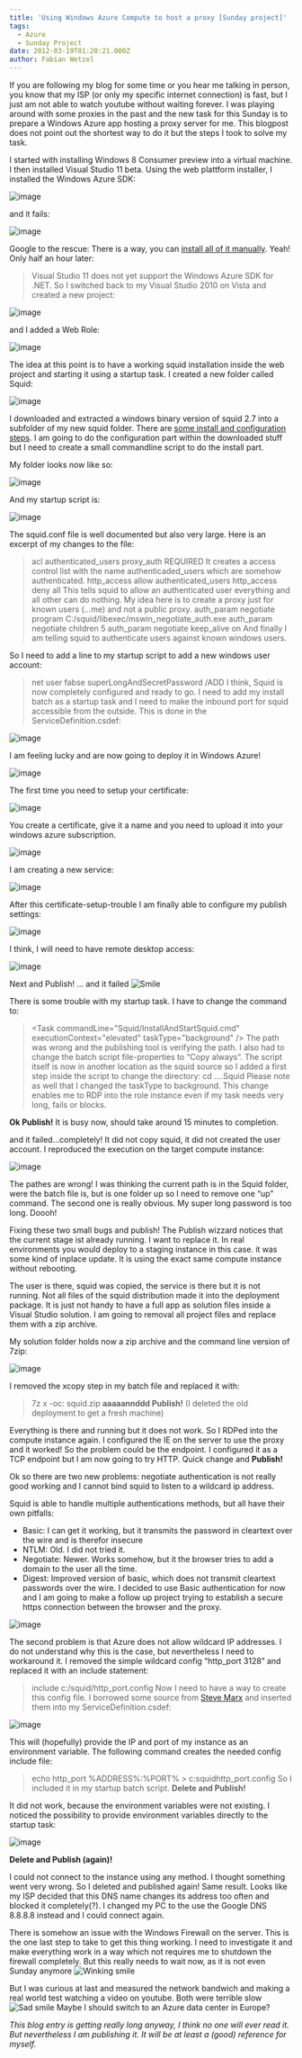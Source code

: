 ```yaml
---
title: 'Using Windows Azure Compute to host a proxy [Sunday project]'
tags:
  - Azure
  - Sunday Project
date: 2012-03-19T01:20:21.000Z
author: Fabian Wetzel
---
```


If you are following my blog for some time or you hear me talking in person, you know that my ISP (or only my specific internet connection) is fast, but I just am not able to watch youtube without waiting forever. I was playing around with some proxies in the past and the new task for this Sunday is to prepare a Windows Azure app hosting a proxy server for me. This blogpost does not point out the shortest way to do it but the steps I took to solve my task.

I started with installing Windows 8 Consumer preview into a virtual machine. I then installed Visual Studio 11 beta. Using the web plattform installer, I installed the Windows Azure SDK:

![image](https://az275061.vo.msecnd.net/blogmedia/2012/03/image62.png "image")

and it fails:

![image](https://az275061.vo.msecnd.net/blogmedia/2012/03/image63.png "image")

Google to the rescue: <!--more-->There is a way, you can [install all of it manually](http://www.windowsazure.com/en-us/develop/net/other-resources/windows-azure-on-windows-8/). Yeah! Only half an hour later:
> Visual Studio 11 does not yet support the Windows Azure SDK for .NET.
So I switched back to my Visual Studio 2010 on Vista and created a new project:

![image](https://az275061.vo.msecnd.net/blogmedia/2012/03/image64.png "image")

and I added a Web Role:

![image](https://az275061.vo.msecnd.net/blogmedia/2012/03/image65.png "image")

The idea at this point is to have a working squid installation inside the web project and starting it using a startup task. I created a new folder called Squid:

![image](https://az275061.vo.msecnd.net/blogmedia/2012/03/image66.png "image")

I downloaded and extracted a windows binary version of squid 2.7 into a subfolder of my new squid folder. There are [some install and configuration steps](http://squid.acmeconsulting.it/Squid27.html). I am going to do the configuration part within the downloaded stuff but I need to create a small commandline script to do the install part.

My folder looks now like so:

![image](https://az275061.vo.msecnd.net/blogmedia/2012/03/image67.png "image")

And my startup script is:

![image](https://az275061.vo.msecnd.net/blogmedia/2012/03/image68.png "image")

The squid.conf file is well documented but also very large. Here is an excerpt of my changes to the file:
> acl authenticated_users proxy_auth REQUIRED
It creates a access control list with the name authenticaded_users which are somehow authenticated.
> http_access allow authenticated_users
> http_access deny all
This tells squid to allow an authenticated user everything and all other can do nothing. My idea here is to create a proxy just for known users (…me) and not a public proxy.
> auth_param negotiate program C:/squid/libexec/mswin_negotiate_auth.exe
> auth_param negotiate children 5
> auth_param negotiate keep_alive on
And finally I am telling squid to authenticate users against known windows users.

So I need to add a line to my startup script to add a new windows user account:
> net user fabse superLongAndSecretPassword /ADD
I think, Squid is now completely configured and ready to go. I need to add my install batch as a startup task and I need to make the inbound port for squid accessible from the outside. This is done in the ServiceDefinition.csdef:

![image](https://az275061.vo.msecnd.net/blogmedia/2012/03/image69.png "image")

I am feeling lucky and are now going to deploy it in Windows Azure!

![image](https://az275061.vo.msecnd.net/blogmedia/2012/03/image70.png "image")

The first time you need to setup your certificate:

![image](https://az275061.vo.msecnd.net/blogmedia/2012/03/image71.png "image")

You create a certificate, give it a name and you need to upload it into your windows azure subscription.

![image](https://az275061.vo.msecnd.net/blogmedia/2012/03/image72.png "image")

I am creating a new service:

![image](https://az275061.vo.msecnd.net/blogmedia/2012/03/image73.png "image")

After this certificate-setup-trouble I am finally able to configure my publish settings:

![image](https://az275061.vo.msecnd.net/blogmedia/2012/03/image74.png "image")

I think, I will need to have remote desktop access:

![image](https://az275061.vo.msecnd.net/blogmedia/2012/03/image75.png "image")

Next and Publish! … and it failed ![Smile](https://az275061.vo.msecnd.net/blogmedia/2012/03/wlEmoticon-smile2.png)

There is some trouble with my startup task. I have to change the command to:
> &lt;Task commandLine="Squid/InstallAndStartSquid.cmd" executionContext="elevated" taskType="background" /&gt;
The path was wrong and the publishing tool is verifying the path. I also had to change the batch script file-properties to “Copy always”. The script itself is now in another location as the squid source so I added a first step inside the script to change the directory:
> cd ....Squid
Please note as well that I changed the taskType to background. This change enables me to RDP into the role instance even if my task needs very long, fails or blocks.

**Ok Publish!** It is busy now, should take around 15 minutes to completion.

and it failed…completely! It did not copy squid, it did not created the user account. I reproduced the execution on the target compute instance:

![image](https://az275061.vo.msecnd.net/blogmedia/2012/03/image76.png "image")

The pathes are wrong! I was thinking the current path is in the Squid folder, were the batch file is, but is one folder up so I need to remove one “up” command. The second one is really obvious. My super long password is too long. Doooh!

Fixing these two small bugs and publish! The Publish wizzard notices that the current stage ist already running. I want to replace it. In real environments you would deploy to a staging instance in this case. it was some kind of inplace update. It is using the exact same compute instance without rebooting.

The user is there, squid was copied, the service is there but it is not running. Not all files of the squid distribution made it into the deployment package. It is just not handy to have a full app as solution files inside a Visual Studio solution. I am going to removal all project files and replace them with a zip archive.

My solution folder holds now a zip archive and the command line version of 7zip:

![image](https://az275061.vo.msecnd.net/blogmedia/2012/03/image77.png "image")

I removed the xcopy step in my batch file and replaced it with:
> 7z x -oc: squid.zip
**aaaaannddd Publish!** (I deleted the old deployment to get a fresh machine)

Everything is there and running but it does not work. So I RDPed into the compute instance again. I configured the IE on the server to use the proxy and it worked! So the problem could be the endpoint. I configured it as a TCP endpoint but I am now going to try HTTP. Quick change and **Publish!**

Ok so there are two new problems: negotiate authentication is not really good working and I cannot bind squid to listen to a wildcard ip address.

Squid is able to handle multiple authentications methods, but all have their own pitfalls:

*   Basic: I can get it working, but it transmits the password in cleartext over the wire and is therefor insecure
*   NTLM: Old. I did not tried it.
*   Negotiate: Newer. Works somehow, but it the browser tries to add a domain to the user all the time.
*   Digest: Improved version of basic, which does not transmit cleartext passwords over the wire.
I decided to use Basic authentication for now and I am going to make a follow up project trying to establish a secure https connection between the browser and the proxy.

![image](https://az275061.vo.msecnd.net/blogmedia/2012/03/image78.png "image")

The second problem is that Azure does not allow wildcard IP addresses. I do not understand why this is the case, but nevertheless I need to workaround it. I removed the simple wildcard config “http_port 3128” and replaced it with an include statement:
> include c:/squid/http_port.config
Now I need to have a way to create this config file. I borrowed some source from [Steve Marx](http://blog.smarx.com/posts/tutorial-running-the-mongoose-web-server-in-windows-azure) and inserted them into my ServiceDefinition.csdef:

![image](https://az275061.vo.msecnd.net/blogmedia/2012/03/image79.png "image")

This will (hopefully) provide the IP and port of my instance as an environment variable. The following command creates the needed config include file:
> echo http_port %ADDRESS%:%PORT% &gt; c:squidhttp_port.config
So I included it in my startup batch script. **Delete and Publish!**

It did not work, because the environment variables were not existing. I noticed the possibility to provide environment variables directly to the startup task:

![image](https://az275061.vo.msecnd.net/blogmedia/2012/03/image80.png "image")

**Delete and Publish (again)!**

I could not connect to the instance using any method. I thought something went very wrong. So I deleted and published again! Same result. Looks like my ISP decided that this DNS name changes its address too often and blocked it completely(?). I changed my PC to the use the Google DNS 8.8.8.8 instead and I could connect again.

There is somehow an issue with the Windows Firewall on the server. This is the one last step to take to get this thing working. I need to investigate it and make everything work in a way which not requires me to shutdown the firewall completely. But this really needs to wait now, as it is not even Sunday anymore ![Winking smile](https://az275061.vo.msecnd.net/blogmedia/2012/03/wlEmoticon-winkingsmile6.png)

But I was curious at last and measured the network bandwich and making a real world test watching a video on youtube. Both were terrible slow ![Sad smile](https://az275061.vo.msecnd.net/blogmedia/2012/03/wlEmoticon-sadsmile.png) Maybe I should switch to an Azure data center in Europe?

_This blog entry is getting really long anyway, I think no one will ever read it. But nevertheless I am publishing it. It will be at least a (good) reference for myself._



